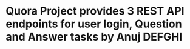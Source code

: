 # Quora Project provides 3 REST API endpoints for user login, Question and Answer tasks by Anuj DEFGHI
